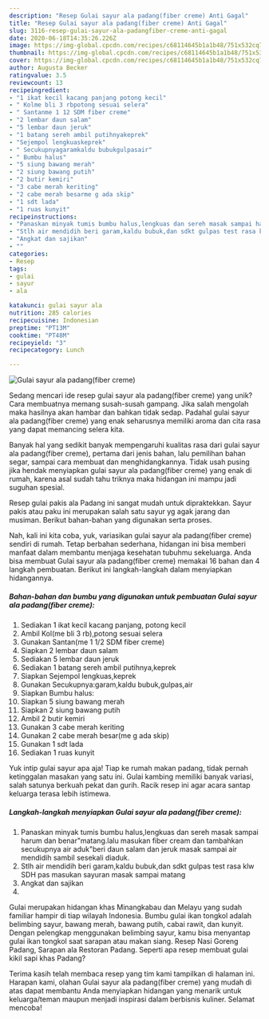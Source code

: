 ```yaml
---
description: "Resep Gulai sayur ala padang(fiber creme) Anti Gagal"
title: "Resep Gulai sayur ala padang(fiber creme) Anti Gagal"
slug: 3116-resep-gulai-sayur-ala-padangfiber-creme-anti-gagal
date: 2020-06-18T14:35:26.226Z
image: https://img-global.cpcdn.com/recipes/c68114645b1a1b48/751x532cq70/gulai-sayur-ala-padangfiber-creme-foto-resep-utama.jpg
thumbnail: https://img-global.cpcdn.com/recipes/c68114645b1a1b48/751x532cq70/gulai-sayur-ala-padangfiber-creme-foto-resep-utama.jpg
cover: https://img-global.cpcdn.com/recipes/c68114645b1a1b48/751x532cq70/gulai-sayur-ala-padangfiber-creme-foto-resep-utama.jpg
author: Augusta Becker
ratingvalue: 3.5
reviewcount: 13
recipeingredient:
- "1 ikat kecil kacang panjang potong kecil"
- " Kolme bli 3 rbpotong sesuai selera"
- " Santanme 1 12 SDM fiber creme"
- "2 lembar daun salam"
- "5 lembar daun jeruk"
- "1 batang sereh ambil putihnyakeprek"
- "Sejempol lengkuaskeprek"
- " Secukupnyagaramkaldu bubukgulpasair"
- " Bumbu halus"
- "5 siung bawang merah"
- "2 siung bawang putih"
- "2 butir kemiri"
- "3 cabe merah keriting"
- "2 cabe merah besarme g ada skip"
- "1 sdt lada"
- "1 ruas kunyit"
recipeinstructions:
- "Panaskan minyak tumis bumbu halus,lengkuas dan sereh masak sampai harum dan benar&#34;matang.lalu masukan fiber cream dan tambahkan secukupnya air aduk&#34;beri daun salam dan jeruk masak sampai air mendidih sambil sesekali diaduk."
- "Stlh air mendidih beri garam,kaldu bubuk,dan sdkt gulpas test rasa klw SDH pas masukan sayuran masak sampai matang"
- "Angkat dan sajikan"
- ""
categories:
- Resep
tags:
- gulai
- sayur
- ala

katakunci: gulai sayur ala 
nutrition: 285 calories
recipecuisine: Indonesian
preptime: "PT13M"
cooktime: "PT48M"
recipeyield: "3"
recipecategory: Lunch

---
```



![Gulai sayur ala padang(fiber creme)](https://img-global.cpcdn.com/recipes/c68114645b1a1b48/751x532cq70/gulai-sayur-ala-padangfiber-creme-foto-resep-utama.jpg)

Sedang mencari ide resep gulai sayur ala padang(fiber creme) yang unik? Cara membuatnya memang susah-susah gampang. Jika salah mengolah maka hasilnya akan hambar dan bahkan tidak sedap. Padahal gulai sayur ala padang(fiber creme) yang enak seharusnya memiliki aroma dan cita rasa yang dapat memancing selera kita.

Banyak hal yang sedikit banyak mempengaruhi kualitas rasa dari gulai sayur ala padang(fiber creme), pertama dari jenis bahan, lalu pemilihan bahan segar, sampai cara membuat dan menghidangkannya. Tidak usah pusing jika hendak menyiapkan gulai sayur ala padang(fiber creme) yang enak di rumah, karena asal sudah tahu triknya maka hidangan ini mampu jadi suguhan spesial.

Resep gulai pakis ala Padang ini sangat mudah untuk dipraktekkan. Sayur pakis atau paku ini merupakan salah satu sayur yg agak jarang dan musiman. Berikut bahan-bahan yang digunakan serta proses.


Nah, kali ini kita coba, yuk, variasikan gulai sayur ala padang(fiber creme) sendiri di rumah. Tetap berbahan sederhana, hidangan ini bisa memberi manfaat dalam membantu menjaga kesehatan tubuhmu sekeluarga. Anda bisa membuat Gulai sayur ala padang(fiber creme) memakai 16 bahan dan 4 langkah pembuatan. Berikut ini langkah-langkah dalam menyiapkan hidangannya.

<!--inarticleads1-->

##### Bahan-bahan dan bumbu yang digunakan untuk pembuatan Gulai sayur ala padang(fiber creme):

1. Sediakan 1 ikat kecil kacang panjang, potong kecil
1. Ambil  Kol(me bli 3 rb),potong sesuai selera
1. Gunakan  Santan(me 1 1/2 SDM fiber creme)
1. Siapkan 2 lembar daun salam
1. Sediakan 5 lembar daun jeruk
1. Sediakan 1 batang sereh ambil putihnya,keprek
1. Siapkan Sejempol lengkuas,keprek
1. Gunakan  Secukupnya:garam,kaldu bubuk,gulpas,air
1. Siapkan  Bumbu halus:
1. Siapkan 5 siung bawang merah
1. Siapkan 2 siung bawang putih
1. Ambil 2 butir kemiri
1. Gunakan 3 cabe merah keriting
1. Gunakan 2 cabe merah besar(me g ada skip)
1. Gunakan 1 sdt lada
1. Sediakan 1 ruas kunyit


Yuk intip gulai sayur apa aja! Tiap ke rumah makan padang, tidak pernah ketinggalan masakan yang satu ini. Gulai kambing memiliki banyak variasi, salah satunya berkuah pekat dan gurih. Racik resep ini agar acara santap keluarga terasa lebih istimewa. 

<!--inarticleads2-->

##### Langkah-langkah menyiapkan Gulai sayur ala padang(fiber creme):

1. Panaskan minyak tumis bumbu halus,lengkuas dan sereh masak sampai harum dan benar&#34;matang.lalu masukan fiber cream dan tambahkan secukupnya air aduk&#34;beri daun salam dan jeruk masak sampai air mendidih sambil sesekali diaduk.
1. Stlh air mendidih beri garam,kaldu bubuk,dan sdkt gulpas test rasa klw SDH pas masukan sayuran masak sampai matang
1. Angkat dan sajikan
1. 


Gulai merupakan hidangan khas Minangkabau dan Melayu yang sudah familiar hampir di tiap wilayah Indonesia. Bumbu gulai ikan tongkol adalah belimbing sayur, bawang merah, bawang putih, cabai rawit, dan kunyit. Dengan pelengkap menggunakan belimbing sayur, kamu bisa menyantap gulai ikan tongkol saat sarapan atau makan siang. Resep Nasi Goreng Padang, Sarapan ala Restoran Padang. Seperti apa resep membuat gulai kikil sapi khas Padang? 

Terima kasih telah membaca resep yang tim kami tampilkan di halaman ini. Harapan kami, olahan Gulai sayur ala padang(fiber creme) yang mudah di atas dapat membantu Anda menyiapkan hidangan yang menarik untuk keluarga/teman maupun menjadi inspirasi dalam berbisnis kuliner. Selamat mencoba!
